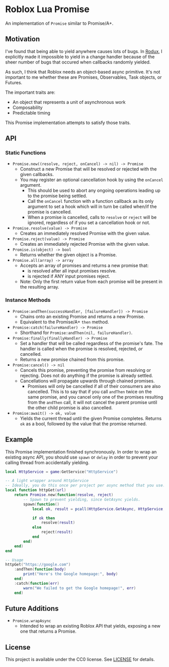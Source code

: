 # Roblox Lua Promise
An implementation of `Promise` similar to Promise/A+.

## Motivation
I've found that being able to yield anywhere causes lots of bugs. In [Rodux](https://github.com/Roblox/Rodux), I explicitly made it impossible to yield in a change handler because of the sheer number of bugs that occured when callbacks randomly yielded.

As such, I think that Roblox needs an object-based async primitive. It's not important to me whether these are Promises, Observables, Task objects, or Futures.

The important traits are:

* An object that represents a unit of asynchronous work
* Composability
* Predictable timing

This Promise implementation attempts to satisfy those traits.

## API

### Static Functions
* `Promise.new((resolve, reject, onCancel) -> nil) -> Promise`
	* Construct a new Promise that will be resolved or rejected with the given callbacks.
	* You may register an optional cancellation hook by using the `onCancel` argument.
		* This should be used to abort any ongoing operations leading up to the promise being settled. 
		* Call the `onCancel` function with a function callback as its only argument to set a hook which will in turn be called when/if the promise is cancelled.
		* When a promise is cancelled, calls to `resolve` or `reject` will be ignored, regardless of if you set a cancellation hook or not.
* `Promise.resolve(value) -> Promise`
	* Creates an immediately resolved Promise with the given value.
* `Promise.reject(value) -> Promise`
	* Creates an immediately rejected Promise with the given value.
* `Promise.is(object) -> bool`
	* Returns whether the given object is a Promise.
* `Promise.all(array) -> array`
	* Accepts an array of promises and returns a new promise that:
		* is resolved after all input promises resolve.
		* is rejected if ANY input promises reject.
	* Note: Only the first return value from each promise will be present in the resulting array.

### Instance Methods
* `Promise:andThen(successHandler, [failureHandler]) -> Promise`
	* Chains onto an existing Promise and returns a new Promise.
	* Equivalent to the Promise/A+ `then` method.
* `Promise:catch(failureHandler) -> Promise`
	* Shorthand for `Promise:andThen(nil, failureHandler)`.
* `Promise:finally(finallyHandler) -> Promise`
	* Set a handler that will be called regardless of the promise's fate. The handler is called when the promise is resolved, rejected, *or* cancelled.
	* Returns a new promise chained from this promise.
* `Promise:cancel() -> nil`
	* Cancels this promise, preventing the promise from resolving or rejecting. Does not do anything if the promise is already settled.
	* Cancellations will propagate upwards through chained promises.
		* Promises will only be cancelled if all of their consumers are also cancelled. This is to say that if you call `andThen` twice on the same promise, and you cancel only one of the promises resulting from the `andThen` call, it will not cancel the parent promise until the other child promise is also cancelled.
* `Promise:await() -> ok, value`
	* Yields the current thread until the given Promise completes. Returns `ok` as a bool, followed by the value that the promise returned.

## Example
This Promise implementation finished synchronously. In order to wrap an existing async API, you should use `spawn` or `delay` in order to prevent your calling thread from accidentally yielding.

```lua
local HttpService = game:GetService("HttpService")

-- A light wrapper around HttpService
-- Ideally, you do this once per project per async method that you use.
local function httpGet(url)
	return Promise.new(function(resolve, reject)
		-- Spawn to prevent yielding, since GetAsync yields.
		spawn(function()
			local ok, result = pcall(HttpService.GetAsync, HttpService, url)

			if ok then
				resolve(result)
			else
				reject(result)
			end
		end)
	end)
end

-- Usage
httpGet("https://google.com")
	:andThen(function(body)
		print("Here's the Google homepage:", body)
	end)
	:catch(function(err)
		warn("We failed to get the Google homepage!", err)
	end)
```

## Future Additions
* `Promise.wrapAsync`
	* Intended to wrap an existing Roblox API that yields, exposing a new one that returns a Promise.

## License
This project is available under the CC0 license. See [LICENSE](LICENSE) for details.